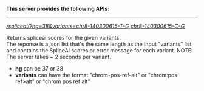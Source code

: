 
**This server provides the following APIs:**

----
*[/spliceai/?hg=38&variants=chr8-140300615-T-G,chr8-140300615-C-G](/spliceai/?hg=38&variants=chr8-140300615-A-G,chr8-140300616-A-G)*
  
Returns spliceai scores for the given variants.  
The reponse is a json list that's the same length as the input "variants" list and 
contains the SpliceAI scores or error message for each variant. NOTE: The server takes ~ 2 seconds per variant.<br/>

- **hg** can be 37 or 38    
- **variants** can have the format "chrom-pos-ref-alt" or "chrom:pos ref&gt;alt" or "chrom pos ref alt" <br />
